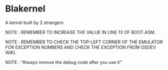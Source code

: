 # Blakernel
A kernel built by 2 strangers

NOTE : REMEMBER TO INCREASE THE VALUE IN LINE 13 OF BOOT.ASM. 


NOTE : REMEMBER TO CHECK THE TOP-LEFT CORNER OF THE EMULATOR FOR EXCEPTION NUMBERS AND CHECK THE EXCEPTION FROM OSDEV WIKI.

NOTE : "Always remove the debug code after you use it"

